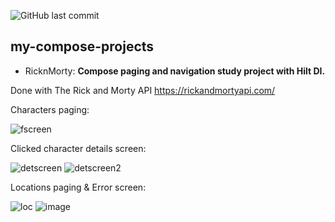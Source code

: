 ![GitHub last commit](https://img.shields.io/github/last-commit/maiow/my-compose-projects?logo=GitHub&style=plastic)

## my-compose-projects   
- RicknMorty: **Compose paging and navigation study project with Hilt DI.**
 
 Done with The Rick and Morty API https://rickandmortyapi.com/

Characters paging:

![fscreen](https://user-images.githubusercontent.com/113892176/220186369-ae2f38db-5ff3-464b-bcf9-19dd97c2db10.jpg)

Clicked character details screen:

![detscreen](https://user-images.githubusercontent.com/113892176/220186613-f44c5785-02a1-40cb-afab-e0d9dfcf8ad9.jpg)
![detscreen2](https://user-images.githubusercontent.com/113892176/220186620-2ad909d6-8fcc-42a4-bf26-1a90c22c7a52.jpg)

Locations paging & Error screen:

![loc](https://user-images.githubusercontent.com/113892176/220187691-5369612a-0ffc-4c77-88e8-700274e4d282.jpg)
![image](https://user-images.githubusercontent.com/113892176/220185249-e8464ec7-781c-42e2-85e7-065b9cc62169.png)
